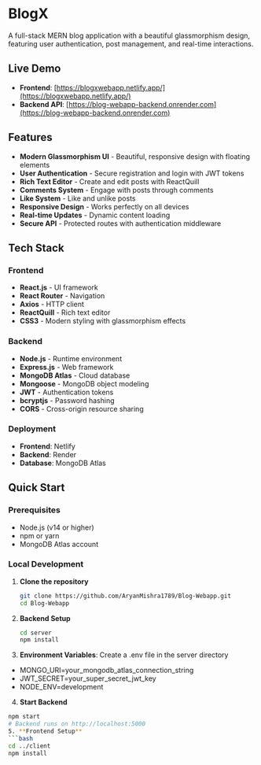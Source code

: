 # BlogX

A full-stack MERN blog application with a beautiful glassmorphism design, featuring user authentication, post management, and real-time interactions.

## Live Demo

- **Frontend**: [https://blogxwebapp.netlify.app/](https://blogxwebapp.netlify.app/)
- **Backend API**: [https://blog-webapp-backend.onrender.com](https://blog-webapp-backend.onrender.com)

## Features

- **Modern Glassmorphism UI** - Beautiful, responsive design with floating elements
- **User Authentication** - Secure registration and login with JWT tokens
- **Rich Text Editor** - Create and edit posts with ReactQuill
- **Comments System** - Engage with posts through comments
- **Like System** - Like and unlike posts
- **Responsive Design** - Works perfectly on all devices
- **Real-time Updates** - Dynamic content loading
- **Secure API** - Protected routes with authentication middleware

## Tech Stack

### Frontend
- **React.js** - UI framework
- **React Router** - Navigation
- **Axios** - HTTP client
- **ReactQuill** - Rich text editor
- **CSS3** - Modern styling with glassmorphism effects

### Backend
- **Node.js** - Runtime environment
- **Express.js** - Web framework
- **MongoDB Atlas** - Cloud database
- **Mongoose** - MongoDB object modeling
- **JWT** - Authentication tokens
- **bcryptjs** - Password hashing
- **CORS** - Cross-origin resource sharing

### Deployment
- **Frontend**: Netlify
- **Backend**: Render
- **Database**: MongoDB Atlas

## Quick Start

### Prerequisites
- Node.js (v14 or higher)
- npm or yarn
- MongoDB Atlas account

### Local Development

1. **Clone the repository**
   ```bash
   git clone https://github.com/AryanMishra1789/Blog-Webapp.git
   cd Blog-Webapp
2. **Backend Setup**
   ```bash
   cd server
   npm install
3. **Environment Variables**: Create a .env file in the server directory
- MONGO_URI=your_mongodb_atlas_connection_string
- JWT_SECRET=your_super_secret_jwt_key
- NODE_ENV=development
4. **Start Backend**
  ```bash
  npm start
# Backend runs on http://localhost:5000
5. **Frontend Setup**
  ```bash
  cd ../client
  npm install


